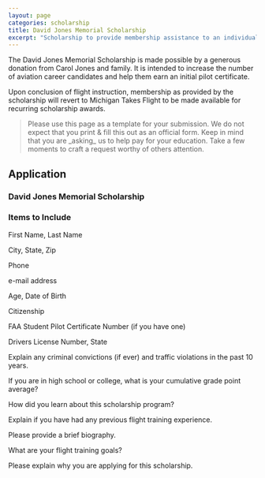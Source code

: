 ```yaml
---
layout: page
categories: scholarship
title: David Jones Memorial Scholarship
excerpt: "Scholarship to provide membership assistance to an individual interested in pursuing flight training."
---
```


The David Jones Memorial Scholarship is made possible by a generous donation from Carol Jones and family.
It is intended to increase the number of aviation career candidates and help 
them earn an initial pilot certificate.

Upon conclusion of flight instruction, membership as provided by the scholarship will revert to Michigan Takes Flight to be made available for recurring scholarship awards.

<blockquote>
Please use this page as a template for your submission. We do not expect that you print & fill this out as an official form. 
Keep in mind that you are _asking_ us to help pay for your education. Take a few moments to craft a request worthy of 
others attention.
</blockquote>

## Application
### David Jones Memorial Scholarship

### Items to Include 
First Name, Last Name 

City, State, Zip

Phone 

e-mail address 

Age, Date of Birth 

Citizenship 

FAA Student Pilot Certificate Number (if you have one)

Drivers License Number, State 

Explain any criminal convictions (if ever) and traffic violations in the past 10 years.

If you are in high school or college, what is your cumulative grade point average? 

How did you learn about this scholarship program?  


Explain if you have had any previous flight training experience.


Please provide a brief biography. 

What are your flight training goals? 

Please explain why you are applying for this scholarship.



